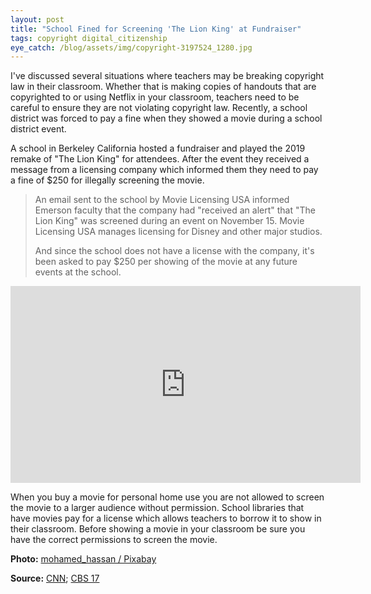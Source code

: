 ```yaml
---
layout: post
title: "School Fined for Screening 'The Lion King' at Fundraiser"
tags: copyright digital_citizenship
eye_catch: /blog/assets/img/copyright-3197524_1280.jpg
---
```


I've discussed several situations where teachers may be breaking copyright law in their classroom.  Whether that is making copies of handouts that are copyrighted to or using Netflix in your classroom, teachers need to be careful to ensure they are not violating copyright law.  Recently, a school district was forced to pay a fine when they showed a movie during a school district event.

<!--more-->

A school in Berkeley California hosted a fundraiser and played the 2019 remake of "The Lion King" for attendees.  After the event they received a message from a licensing company which informed them they need to pay a fine of $250 for illegally screening the movie.

> An email sent to the school by Movie Licensing USA informed Emerson faculty that the company had "received an alert" that "The Lion King" was screened during an event on November 15. Movie Licensing USA manages licensing for Disney and other major studios.
>
> And since the school does not have a license with the company, it's been asked to pay $250 per showing of the movie at any future events at the school.

<iframe width="560" height="315" src="https://www.youtube.com/embed/mFjMJZMalD8" frameborder="0" allow="accelerometer; autoplay; encrypted-media; gyroscope; picture-in-picture" allowfullscreen></iframe>

When you buy a movie for personal home use you are not allowed to screen the movie to a larger audience without permission.  School libraries that have movies pay for a license which allows teachers to borrow it to show in their classroom.  Before showing a movie in your classroom be sure you have the correct permissions to screen the movie.

**Photo:** [mohamed_hassan / Pixabay](https://pixabay.com/illustrations/copyright-stealing-asset-bag-3197524/)

**Source:** [CNN](https://www.cnn.com/2020/02/04/us/lion-king-elementary-school-250-trnd/index.html); [CBS 17](https://www.youtube.com/watch?v=mFjMJZMalD8)

